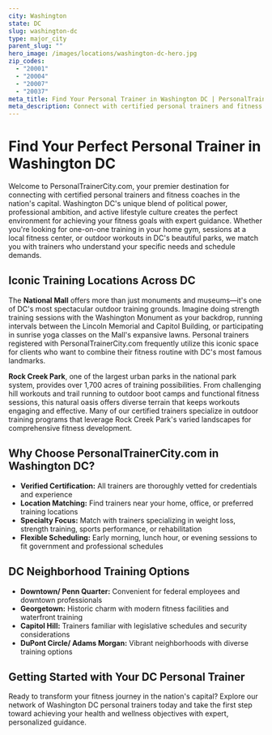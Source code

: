 ```yaml
---
city: Washington
state: DC
slug: washington-dc
type: major_city
parent_slug: ""
hero_image: /images/locations/washington-dc-hero.jpg
zip_codes:
  - "20001"
  - "20004"
  - "20007"
  - "20037"
meta_title: Find Your Personal Trainer in Washington DC | PersonalTrainerCity.com
meta_description: Connect with certified personal trainers and fitness coaches in Washington DC. Get matched with local trainers for one-on-one sessions in gyms, parks, or your home.
---
```


# Find Your Perfect Personal Trainer in Washington DC

Welcome to PersonalTrainerCity.com, your premier destination for connecting with certified personal trainers and fitness coaches in the nation's capital. Washington DC's unique blend of political power, professional ambition, and active lifestyle culture creates the perfect environment for achieving your fitness goals with expert guidance. Whether you're looking for one-on-one training in your home gym, sessions at a local fitness center, or outdoor workouts in DC's beautiful parks, we match you with trainers who understand your specific needs and schedule demands.

## Iconic Training Locations Across DC

The **National Mall** offers more than just monuments and museums—it's one of DC's most spectacular outdoor training grounds. Imagine doing strength training sessions with the Washington Monument as your backdrop, running intervals between the Lincoln Memorial and Capitol Building, or participating in sunrise yoga classes on the Mall's expansive lawns. Personal trainers registered with PersonalTrainerCity.com frequently utilize this iconic space for clients who want to combine their fitness routine with DC's most famous landmarks.

**Rock Creek Park**, one of the largest urban parks in the national park system, provides over 1,700 acres of training possibilities. From challenging hill workouts and trail running to outdoor boot camps and functional fitness sessions, this natural oasis offers diverse terrain that keeps workouts engaging and effective. Many of our certified trainers specialize in outdoor training programs that leverage Rock Creek Park's varied landscapes for comprehensive fitness development.

## Why Choose PersonalTrainerCity.com in Washington DC?

*   **Verified Certification:** All trainers are thoroughly vetted for credentials and experience
*   **Location Matching:** Find trainers near your home, office, or preferred training locations
*   **Specialty Focus:** Match with trainers specializing in weight loss, strength training, sports performance, or rehabilitation
*   **Flexible Scheduling:** Early morning, lunch hour, or evening sessions to fit government and professional schedules

## DC Neighborhood Training Options

- **Downtown/ Penn Quarter:** Convenient for federal employees and downtown professionals
- **Georgetown:** Historic charm with modern fitness facilities and waterfront training
- **Capitol Hill:** Trainers familiar with legislative schedules and security considerations
- **DuPont Circle/ Adams Morgan:** Vibrant neighborhoods with diverse training options

## Getting Started with Your DC Personal Trainer

Ready to transform your fitness journey in the nation's capital? Explore our network of Washington DC personal trainers today and take the first step toward achieving your health and wellness objectives with expert, personalized guidance.